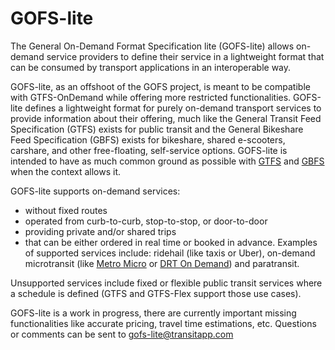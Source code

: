 # GOFS-lite

The General On-Demand Format Specification lite (GOFS-lite) allows on-demand service providers to define their service in a lightweight format that can be consumed by transport applications in an interoperable way.

GOFS-lite, as an offshoot of the GOFS project, is meant to be compatible with GTFS-OnDemand while offering more restricted functionalities. GOFS-lite defines a lightweight format for purely on-demand transport services to provide information about their offering, much like the General Transit Feed Specification (GTFS) exists for public transit and the General Bikeshare Feed Specification (GBFS) exists for bikeshare, shared e-scooters, carshare, and other free-floating, self-service options.  GOFS-lite is intended to have as much common ground as possible with [GTFS](https://github.com/google/transit/) and [GBFS](https://github.com/NABSA/gbfs) when the context allows it. 

GOFS-lite supports on-demand services:
- without fixed routes
- operated from curb-to-curb, stop-to-stop, or door-to-door
- providing private and/or shared trips
- that can be either ordered in real time or booked in advance.
Examples of supported services include: ridehail (like taxis or Uber), on-demand microtransit (like [Metro Micro](https://micro.metro.net) or [DRT On Demand](https://www.durhamregiontransit.com/en/travelling-with-us/planning-your-travel.aspx#On%20Demand)) and paratransit. 

Unsupported services include fixed or flexible public transit services where a schedule is defined (GTFS and GTFS-Flex support those use cases).

GOFS-lite is a work in progress, there are currently important missing functionalities like accurate pricing, travel time estimations, etc. Questions or comments can be sent to gofs-lite@transitapp.com
